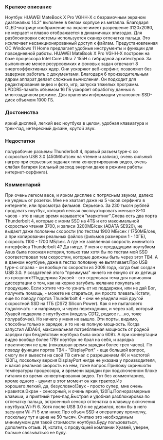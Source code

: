 ### **Краткое описание**
Ноутбук HUAWEI MateBook X Pro VGHH-X с безрамочным экраном диагональю 14.2" выполнен в белом корпусе из металла. Благодаря OLED-матрице изображение на экране имеет разрешение 3120x2080, не мерцает и плавно отображается в динамичных эпизодах. Для разблокировки системы используется сканер отпечатка пальца. Это исключает несанкционированный доступ к файлам. Предустановленная ОС Windows 11 Home предлагает удобные инструменты и функции для повседневной работы.  HUAWEI MateBook X Pro VGHH-X построен на базе процессора Intel Core Ultra 7 155H с гибридной архитектурой. За выполнение менее ресурсоемких и фоновых задач отвечают 8 энергоэффективных ядер. Они ускоряют веб-серфинг, позволяют без задержек работать с документами. Благодаря 6 производительным ядрам аппарат делает сложные вычисления. Он подходит для редактирования видео и фото, игр, запуска тяжелых программ. LPDDR5-память объемом 16 ГБ ускоряет обработку данных в многозадачном режиме. Для хранения информации установлен SSD-диск объемом 1000 ГБ.

### **Достоинства**
яркий дисплей, легкий вес ноутбука в целом, удобная клавиатура и трек-пад, интересный дизайн, крутой звук.

### **Недостатки**
полурабочие разъемы Thunderbolt 4, правый разъем type-c со скоростью USB 3.0 (450Мбит/сек на чтение и запись), очень сильный нагрев при серьезных задачах типа конвертирования видео, очень слабая батарея (сильный расход энергии даже в режиме работы интернет-серфинга).

### **Комментарий**
При очень легком весе, и ярком дисплее с потрясным звуком, далеко не уедешь от розетки. Мне не хватает даже на 5 часов серфинга в интернете, или просмотра фильмов. Серьезно. За 230 тысяч рублей продавать ноутбук, который нельзя эксплуатировать меньше 8-10 часов - это в наше время называется "маркетинг".Слева есть два порта Thunderbolt 4, которые с моим SSD на 4ТБ и его максимальной скоростью чтения 3700, и записи 3200МБ/сек (ADATA SE920), не выдают даже половины скорости (по тестам 1900 МБ/сек / 1750МБ/сек, а при копировании реальных файлов (фильмов размером 1 - 10ГБ), скорость 1100 - 1700 МБ/сек. А где же заявленная скорость именитого интерфейса Thunderbolt 4? Да нигде. У меня с предыдущим ноутубком Asus была похожая история, только там хотя бы по тестам мой SSD соответствовал тем скоростям, которые должны быть через этот TB4. А в данном ноутбуке, даже в тестах половину не вытягивает.Про USB type-c справа - он вообще по скорости из 2008 года, когда был создан USB 3.0. У создателей этого "преимума" ничего не ёкнуло от их детища из прошлого?Поддержка Хуавей - это отдельная тема для написания диссертации о том, как на корню загубить желание покупать их продукцию. Если хотите что-то узнать от их поддержки, или не дай Бог, получить помощь, - можете не стараться, им просто плевать.Кстати, еще по поводу портов Thunderbolt 4 - они не увидели мой другой скоростной SSD на 1ТБ (DS72 Silicon Power). Как я не пыталсяего подключать - и напрямую, и через переходники, и через хаб, который Хуавей подарила с ноутбуком (модель CD12, редкое г....но, тоже полурабочее). Но ничего у меня не вышло. Эти порты, видимо, способны только к зарядке, и то не на полную мощность. Когда запустил AIDA64, максимальная потребляемая мощность от родной зарядки при бездействии ноутбука была около 60Вт. А при конвертации видео вообще более 17Вт ноутбук не брал на себя, и зарядка практически не шла (показывал время зарядки более трех часов). По поводу функции портов TB4 - "DisplayPort" - еще большой вопрос, смогу ли я вывести на свой ТВ сигнал с разрешением 4К и частотой 120Гц, поскольку версия DisplayPort нигде не указана у производителя, и какая реальная скорость на нем, тоже вопрос.Приложу скриншоты температуры процессора, и времени зарядки при подключенном блоке питания во время конвертирования видео. Тут без комментариев, кроме одного - шумит в этот момент он как трактор.Из хорошего:легкий, да, безусловно!Звук - просто супер, мне очень нравится.Экран - сенсорный, и очень яркий, 120Гц.Полноразмерные клавиши, и приятный трек-пад.Быстрая и удобная разблокировка по отпечатку пальца, встроенный сенсор отпечатка в клавишу включения ноутбука.Wi-Fi 6. Хотя после USB 3.0 я не удивился, если бы в него засунули Wi-Fi 5 или ниже.Про объем SSD и оперативку промолчу, поскольку тут и цена не 50 тысяч. Считаю это необходимым минимумом для такой стоимости ноутбука.Буду пользоваться, дополнять отзыв. И, кстати, с продукцией компании Хуавей, уверен, больше связываться не буду.
